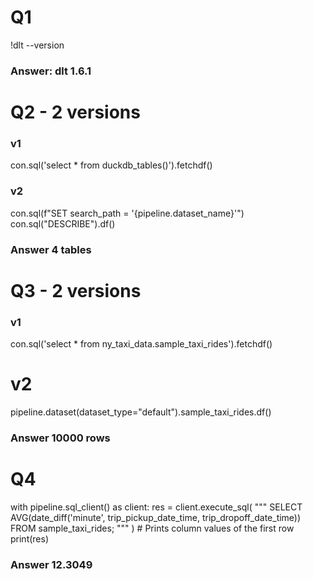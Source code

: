 # Q1
!dlt --version
### Answer: dlt 1.6.1

# Q2 - 2 versions
### v1
con.sql('select * from duckdb_tables()').fetchdf()

### v2
con.sql(f"SET search_path = '{pipeline.dataset_name}'")
con.sql("DESCRIBE").df() 
### Answer 4 tables

# Q3 - 2 versions
### v1
con.sql('select * from ny_taxi_data.sample_taxi_rides').fetchdf()

# v2
pipeline.dataset(dataset_type="default").sample_taxi_rides.df()
### Answer 10000 rows

# Q4
with pipeline.sql_client() as client:
    res = client.execute_sql(
            """
            SELECT
            AVG(date_diff('minute', trip_pickup_date_time, trip_dropoff_date_time))
            FROM sample_taxi_rides;
            """
        )
    # Prints column values of the first row
    print(res)
### Answer 12.3049